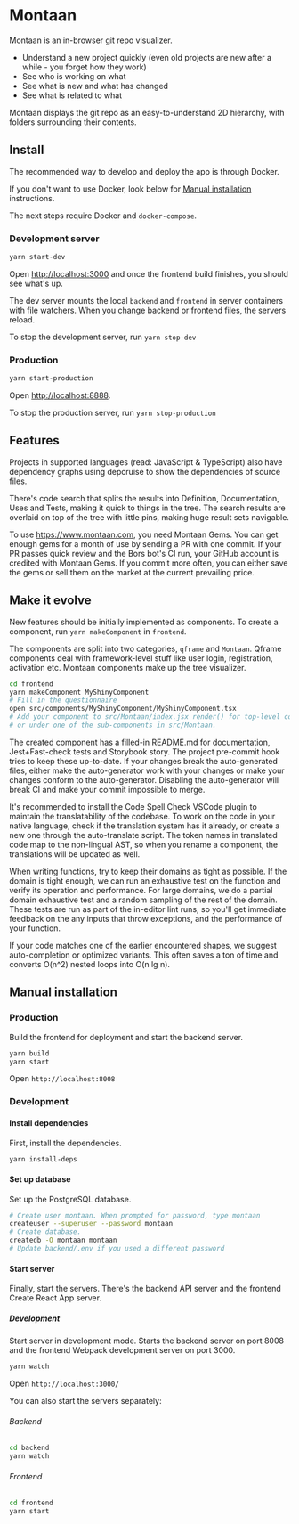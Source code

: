 # Montaan

Montaan is an in-browser git repo visualizer.

-   Understand a new project quickly (even old projects are new after a while - you forget how they work)
-   See who is working on what
-   See what is new and what has changed
-   See what is related to what

Montaan displays the git repo as an easy-to-understand 2D hierarchy, with folders surrounding their contents.

## Install

The recommended way to develop and deploy the app is through Docker.

If you don't want to use Docker, look below for [Manual installation](#Manual_installation) instructions.

The next steps require Docker and `docker-compose`.

### Development server

```bash
yarn start-dev
```

Open [http://localhost:3000](http://localhost:3000) and once the frontend build finishes, you should see what's up.

The dev server mounts the local `backend` and `frontend` in server containers with file watchers. When you change backend or frontend files, the servers reload.

To stop the development server, run `yarn stop-dev`

### Production

```bash
yarn start-production
```

Open [http://localhost:8888](http://localhost:8888).

To stop the production server, run `yarn stop-production`

## Features

Projects in supported languages (read: JavaScript & TypeScript) also have dependency graphs using depcruise to show the dependencies of source files.

There's code search that splits the results into Definition, Documentation, Uses and Tests, making it quick to things in the tree. The search results are overlaid on top of the tree with little pins, making huge result sets navigable.

To use https://www.montaan.com, you need Montaan Gems. You can get enough gems for a month of use by sending a PR with one commit. If your PR passes quick review and the Bors bot's CI run, your GitHub account is credited with Montaan Gems. If you commit more often, you can either save the gems or sell them on the market at the current prevailing price.

## Make it evolve

New features should be initially implemented as components. To create a component, run `yarn makeComponent` in `frontend`.

The components are split into two categories, `qframe` and `Montaan`. Qframe components deal with framework-level stuff like user login, registration, activation etc. Montaan components make up the tree visualizer.

```sh
cd frontend
yarn makeComponent MyShinyComponent
# Fill in the questionnaire
open src/components/MyShinyComponent/MyShinyComponent.tsx
# Add your component to src/Montaan/index.jsx render() for top-level components
# or under one of the sub-components in src/Montaan.
```

The created component has a filled-in README.md for documentation, Jest+Fast-check tests and Storybook story. The project pre-commit hook tries to keep these up-to-date. If your changes break the auto-generated files, either make the auto-generator work with your changes or make your changes conform to the auto-generator. Disabling the auto-generator will break CI and make your commit impossible to merge.

It's recommended to install the Code Spell Check VSCode plugin to maintain the translatability of the codebase. To work on the code in your native language, check if the translation system has it already, or create a new one through the auto-translate script. The token names in translated code map to the non-lingual AST, so when you rename a component, the translations will be updated as well.

When writing functions, try to keep their domains as tight as possible. If the domain is tight enough, we can run an exhaustive test on the function and verify its operation and performance. For large domains, we do a partial domain exhaustive test and a random sampling of the rest of the domain. These tests are run as part of the in-editor lint runs, so you'll get immediate feedback on the any inputs that throw exceptions, and the performance of your function.

If your code matches one of the earlier encountered shapes, we suggest auto-completion or optimized variants. This often saves a ton of time and converts O(n^2) nested loops into O(n lg n).

## Manual installation

### Production

Build the frontend for deployment and start the backend server.

```bash
yarn build
yarn start
```

Open `http://localhost:8008`

### Development

#### Install dependencies

First, install the dependencies.

```bash
yarn install-deps
```

#### Set up database

Set up the PostgreSQL database.

```bash
# Create user montaan. When prompted for password, type montaan
createuser --superuser --password montaan
# Create database.
createdb -O montaan montaan
# Update backend/.env if you used a different password
```

#### Start server

Finally, start the servers. There's the backend API server and the frontend Create React App server.

##### Development

Start server in development mode. Starts the backend server on port 8008 and the frontend Webpack development server on port 3000.

```bash
yarn watch
```

Open `http://localhost:3000/`

You can also start the servers separately:

###### Backend

```bash
cd backend
yarn watch
```

###### Frontend

```bash
cd frontend
yarn start
```
